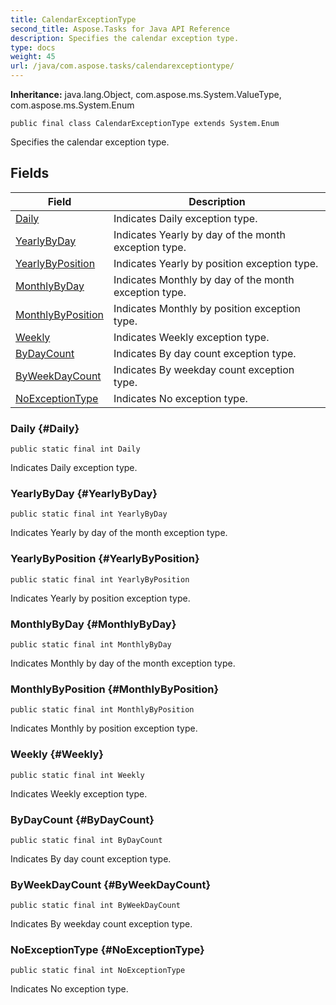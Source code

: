 ```yaml
---
title: CalendarExceptionType
second_title: Aspose.Tasks for Java API Reference
description: Specifies the calendar exception type.
type: docs
weight: 45
url: /java/com.aspose.tasks/calendarexceptiontype/
---
```


**Inheritance:**
java.lang.Object, com.aspose.ms.System.ValueType, com.aspose.ms.System.Enum
```
public final class CalendarExceptionType extends System.Enum
```

Specifies the calendar exception type.
## Fields

| Field | Description |
| --- | --- |
| [Daily](#Daily) | Indicates Daily exception type. |
| [YearlyByDay](#YearlyByDay) | Indicates Yearly by day of the month exception type. |
| [YearlyByPosition](#YearlyByPosition) | Indicates Yearly by position exception type. |
| [MonthlyByDay](#MonthlyByDay) | Indicates Monthly by day of the month exception type. |
| [MonthlyByPosition](#MonthlyByPosition) | Indicates Monthly by position exception type. |
| [Weekly](#Weekly) | Indicates Weekly exception type. |
| [ByDayCount](#ByDayCount) | Indicates By day count exception type. |
| [ByWeekDayCount](#ByWeekDayCount) | Indicates By weekday count exception type. |
| [NoExceptionType](#NoExceptionType) | Indicates No exception type. |
### Daily {#Daily}
```
public static final int Daily
```


Indicates Daily exception type.

### YearlyByDay {#YearlyByDay}
```
public static final int YearlyByDay
```


Indicates Yearly by day of the month exception type.

### YearlyByPosition {#YearlyByPosition}
```
public static final int YearlyByPosition
```


Indicates Yearly by position exception type.

### MonthlyByDay {#MonthlyByDay}
```
public static final int MonthlyByDay
```


Indicates Monthly by day of the month exception type.

### MonthlyByPosition {#MonthlyByPosition}
```
public static final int MonthlyByPosition
```


Indicates Monthly by position exception type.

### Weekly {#Weekly}
```
public static final int Weekly
```


Indicates Weekly exception type.

### ByDayCount {#ByDayCount}
```
public static final int ByDayCount
```


Indicates By day count exception type.

### ByWeekDayCount {#ByWeekDayCount}
```
public static final int ByWeekDayCount
```


Indicates By weekday count exception type.

### NoExceptionType {#NoExceptionType}
```
public static final int NoExceptionType
```


Indicates No exception type.

